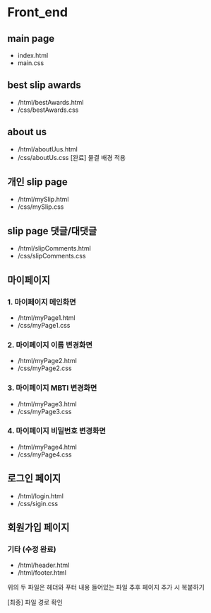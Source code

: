 # Front_end

## main page

- index.html
- main.css

## best slip awards

- /html/bestAwards.html
- /css/bestAwards.css

## about us

- /html/aboutUus.html
- /css/aboutUs.css
  [완료] 물결 배경 적용

## 개인 slip page

- /html/mySlip.html
- /css/mySlip.css

## slip page 댓글/대댓글

- /html/slipComments.html
- /css/slipComments.css

## 마이페이지

### 1. 마이페이지 메인화면

- /html/myPage1.html
- /css/myPage1.css

### 2. 마이페이지 이름 변경화면

- /html/myPage2.html
- /css/myPage2.css

### 3. 마이페이지 MBTI 변경화면

- /html/myPage3.html
- /css/myPage3.css

### 4. 마이페이지 비밀번호 변경화면

- /html/myPage4.html
- /css/myPage4.css

## 로그인 페이지

- /html/login.html
- /css/sigin.css

## 회원가입 페이지

### 기타 (수정 완료)

- /html/header.html
- /html/footer.html

위의 두 파일은 헤더와 푸터 내용 들어있는 파일
추후 페이지 추가 시 복붙하기

[최종]
파일 경로 확인
